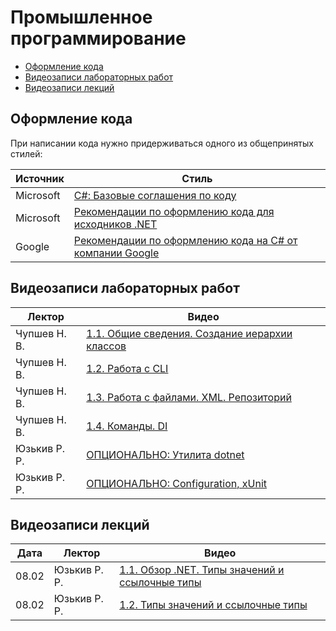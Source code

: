 # Промышленное программирование

- [Оформление кода](#оформление-кода)
- [Видеозаписи лабораторных работ](#видеозаписи-лабораторных-работ)
- [Видеозаписи лекций](#видеозаписи-лекций)

## Оформление кода

При написании кода нужно придерживаться одного из общепринятых стилей:

| Источник | Стиль |
| --- | --- |
| Microsoft | [С#: Базовые соглашения по коду](https://docs.microsoft.com/en-us/dotnet/csharp/fundamentals/coding-style/coding-conventions) |
| Microsoft | [Рекомендации по оформлению кода для исходников .NET](https://github.com/dotnet/runtime/blob/main/docs/coding-guidelines/coding-style.md) |
| Google | [Рекомендации по оформлению кода на C# от компании Google](https://google.github.io/styleguide/csharp-style.html) |

## Видеозаписи лабораторных работ

| Лектор | Видео |
| --- | --- |
| Чупшев Н. В. | [1.1. Общие сведения. Создание иерархии классов](https://disk.yandex.ru/i/j9wcfV3SFObLIg) |
| Чупшев Н. В. | [1.2. Работа с CLI](https://disk.yandex.ru/i/59x2WuvxV4VU9A) |
| Чупшев Н. В. | [1.3. Работа с файлами. XML. Репозиторий](https://disk.yandex.ru/i/1-mRwBMybvMVzQ) |
| Чупшев Н. В. | [1.4. Команды. DI](https://disk.yandex.ru/i/qsm2Y-uefJ7HMg) |
| Юзькив Р. Р. | [ОПЦИОНАЛЬНО: Утилита dotnet](https://vimeo.com/676632243) |
| Юзькив Р. Р. | [ОПЦИОНАЛЬНО: Configuration, xUnit](https://vimeo.com/676632280) |

## Видеозаписи лекций

| Дата | Лектор | Видео |
| --- | --- | --- |
| 08.02 | Юзькив Р. Р. | [1.1. Обзор .NET. Типы значений и ссылочные типы](https://vimeo.com/674939382) |
| 08.02 | Юзькив Р. Р. | [1.2. Типы значений и ссылочные типы](https://vimeo.com/674940712) |
